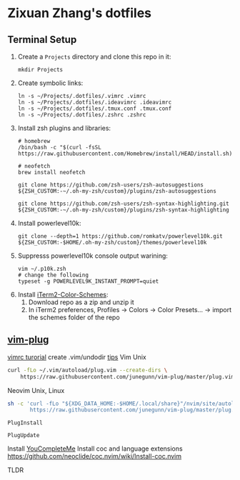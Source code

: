 # Zixuan Zhang's dotfiles
## Terminal Setup
1. Create a `Projects` directory and clone this repo in it:
    ```shell
    mkdir Projects
    ```
2. Create symbolic links:
    ```shell
    ln -s ~/Projects/.dotfiles/.vimrc .vimrc
    ln -s ~/Projects/.dotfiles/.ideavimrc .ideavimrc
    ln -s ~/Projects/.dotfiles/.tmux.conf .tmux.conf
    ln -s ~/Projects/.dotfiles/.zshrc .zshrc
    ```
3. Install zsh plugins and libraries:
    ```shell
    # homebrew
    /bin/bash -c "$(curl -fsSL https://raw.githubusercontent.com/Homebrew/install/HEAD/install.sh)"

    # neofetch
    brew install neofetch

    git clone https://github.com/zsh-users/zsh-autosuggestions ${ZSH_CUSTOM:-~/.oh-my-zsh/custom}/plugins/zsh-autosuggestions

    git clone https://github.com/zsh-users/zsh-syntax-highlighting.git ${ZSH_CUSTOM:-~/.oh-my-zsh/custom}/plugins/zsh-syntax-highlighting
    ```
4. Install powerlevel10k:
    ```shell
    git clone --depth=1 https://github.com/romkatv/powerlevel10k.git ${ZSH_CUSTOM:-$HOME/.oh-my-zsh/custom}/themes/powerlevel10k
    ```
5. Suppresss powerlevel10k console output warining:
    ```shell
    vim ~/.p10k.zsh
    # change the following
    typeset -g POWERLEVEL9K_INSTANT_PROMPT=quiet
    ```
5. Install [iTerm2-Color-Schemes](https://github.com/mbadolato/iTerm2-Color-Schemes):
    1. Download repo as a zip and unzip it
    2. In iTerm2 preferences, Profiles -> Colors -> Color Presets... -> import the schemes folder of the repo

## [vim-plug](https://github.com/junegunn/vim-plug)
[vimrc turorial](https://github.com/romainl/idiomatic-vimrc)
create .vim/undodir
[tips](https://github.com/junegunn/vim-plug/wiki/tips#automatic-installation)
Vim Unix
```bash
curl -fLo ~/.vim/autoload/plug.vim --create-dirs \
    https://raw.githubusercontent.com/junegunn/vim-plug/master/plug.vim
```

Neovim Unix, Linux
```bash
sh -c 'curl -fLo "${XDG_DATA_HOME:-$HOME/.local/share}"/nvim/site/autoload/plug.vim --create-dirs \
       https://raw.githubusercontent.com/junegunn/vim-plug/master/plug.vim'

```


`PlugInstall`

`PlugUpdate`

Install [YouCompleteMe](https://github.com/ycm-core/YouCompleteMe)
Install coc and language extensions
https://github.com/neoclide/coc.nvim/wiki/Install-coc.nvim


TLDR